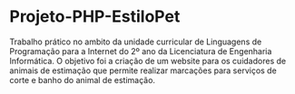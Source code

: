 # Projeto-PHP-EstiloPet

Trabalho prático no ambito da unidade curricular de Linguagens de Programação para a Internet do 2º ano da Licenciatura de Engenharia Informática.
O objetivo foi a criação de um website para os cuidadores de animais de estimação que permite realizar marcações para serviços de corte e banho do animal de estimação.  
